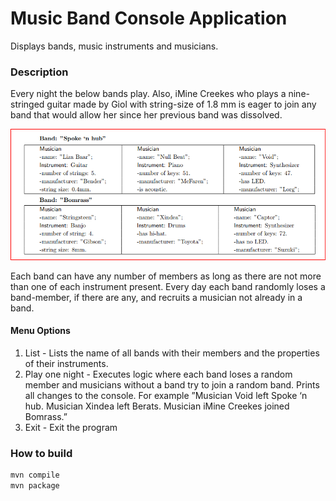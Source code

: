 # Music Band Console Application
Displays bands, music instruments and musicians.

### Description
Every night the below bands play. Also, iMine Creekes who plays a nine-stringed guitar made by Giol
with string-size of 1.8 mm is eager to join any band that would allow her since her previous band was
dissolved. 

![Bands](./bands.png?raw=true "Screenshot")

Each band can have any number of members as long as there are not more than one of each instrument
present. Every day each band randomly loses a band-member, if there are any, and recruits a musician
not already in a band.
#### Menu Options
1. List - Lists the name of all bands with their members and the properties of their instruments.
2. Play one night - Executes logic where each band loses a random member and musicians without a
   band try to join a random band. Prints all changes to the console. For example ”Musician Void left
   Spoke ‘n hub. Musician Xindea left Berats. Musician iMine Creekes joined Bomrass.”
3. Exit - Exit the program

### How to build

```bash
mvn compile
mvn package
```